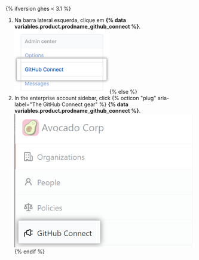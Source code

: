 {% ifversion ghes < 3.1 %}
1. Na barra lateral esquerda, clique em **{% data variables.product.prodname_github_connect %}**. ![GitHub Connect tab in the business account settings sidebar](/assets/images/enterprise/business-accounts/settings-github-connect-tab.png){% else %}
1. In the enterprise account sidebar, click {% octicon "plug" aria-label="The GitHub Connect gear" %} **{% data variables.product.prodname_github_connect %}**. ![GitHub Connect tab in the enterprise account sidebar](/assets/images/help//business-accounts/enterprise-account-github-connect-tab.png){% endif %}
